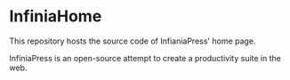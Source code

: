 # InfiniaHome
This repository hosts the source code of InfianiaPress' home page.

InfiniaPress is an open-source attempt to create a productivity suite in the web.
